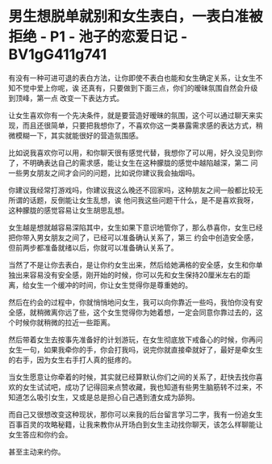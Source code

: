 # 男生想脱单就别和女生表白，一表白准被拒绝 - P1 - 池子的恋爱日记 - BV1gG411g741

有没有一种可进可退的表白方法，让你即使不表白也能和女生确定关系，让女生不知不觉中爱上你呢，诶 还真有，只要做到下面三点，你们的暧昧氛围自然会升级到顶峰，第一点 改变一下表达方式。

让女生喜欢你有一个先决条件，就是要营造好暧昧的氛围，这个可以通过聊天来实现，而且还很简单，只要把我想你了，不喜欢你这一类暴露需求感的表达方式，稍微模糊一下，其实就能很好的营造氛围感。

比如说我喜欢你可以用，和你聊天很有感觉代替，我想你了可以用，好久没见到你了，不明确表达自己的需求感，能让女生在这种朦胧的感觉中越陷越深，第二 问一些男女朋友之间才会问的问题，比如说你建议我会抽烟吗。

你建议我经常打游戏吗，你建议我这么晚还不回家吗，这种朋友之间一般都比较无所谓的话题，反倒能让女生乱想，诶 他问我这些问题干什么，是不是喜欢我呀，这种朦胧的感觉容易让女生胡思乱想。

女生越是想就越容易深陷其中，女生如果下意识地管你了，那么恭喜你，女生已经把你带入男女朋友之间了，已经可以准备确认关系了，第三 约会中创造安全感，但前两步都准备就绪以后，你就可以准备确认关系了。

当然了不是让你去表白，是让你约女生出来，然后给她满格的安全感，女生和你单独出来容易没有安全感，刚开始的时候，你可以先和女生保持20厘米左右的距离，给女生一个缓冲的时间，你让女生觉得你是尊重她的。

然后在约会的过程中，你就悄悄地问女生，我可以向你靠近一些吗，我怕你没有安全感，就稍微离你远了些，这个女生觉得你为她着想，一定会同意你靠过去的，这个时候你就稍微的拉近一些距离。

然后带着女生去按事先准备好的计划游玩，在女生彻底放下戒备心的时候，你再问女生一句，如果我牵你的手，你会打我吗，说完你就直接牵就好了，最好是牵女生的右手，因为女生右手打人真的挺疼的。

当女生愿意让你牵着的时候，其实就已经算默认你们之间的关系了，赶快去找你喜欢的女生试试吧，成功了记得回来点赞收藏，我也知道有些男生脑筋转不过来，不知道怎么吸引女生，又或是总是担心自己遇到渣女成为舔狗。

而自己又很想改变这种现状，那你可以来我的后台留言学习二字，我有一份追女生百事百灵的攻略秘籍，让我来教你从开场白到女生主动找你聊天，该怎么样聊能让女生答应和你约会。

甚至主动来约你。